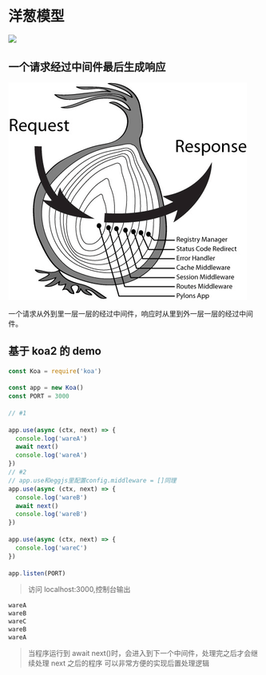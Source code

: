 # 洋葱模型

<img class="post-cover" src="https://www4.bing.com//th?id=OHR.TunisiaAmphitheatre_ZH-CN4431856872_UHD.jpg" />

## 一个请求经过中间件最后生成响应

<img class="post-cover" src="/assets/onion.png" />

一个请求从外到里一层一层的经过中间件，响应时从里到外一层一层的经过中间件。

## 基于 koa2 的 demo

```js
const Koa = require('koa')

const app = new Koa()
const PORT = 3000

// #1

app.use(async (ctx, next) => {
  console.log('wareA')
  await next()
  console.log('wareA')
})
// #2
// app.use和eggjs里配置config.middleware = []同理
app.use(async (ctx, next) => {
  console.log('wareB')
  await next()
  console.log('wareB')
})

app.use(async (ctx, next) => {
  console.log('wareC')
})

app.listen(PORT)
```

> 访问 localhost:3000,控制台输出

```
wareA
wareB
wareC
wareB
wareA
```

> 当程序运行到 await next()时，会进入到下一个中间件，处理完之后才会继续处理 next 之后的程序
> 可以非常方便的实现后置处理逻辑

<git-talk />
